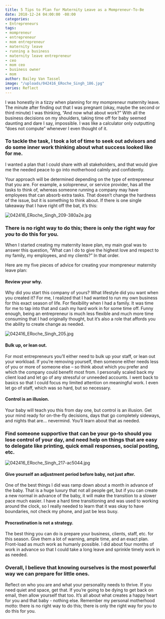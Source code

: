 ```yaml
---
title: 5 Tips to Plan for Maternity Leave as a Mompreneur-To-Be
date: 2018-12-24 04:00:00 -08:00
categories:
- Entrepreneurs
tags:
- mompreneur
- entrepreneur
- mom entrepreneur
- maternity leave
- running a business
- maternity leave entrepreneur
- ceo
- mom ceo
- business owner
- mom
author: Bailey Van Tassel
image: "/uploads/042416_ERoche_Singh_186.jpg"
series: Reflect
---
```


I was honestly in a tizzy when planning for my mompreneur maternity leave. The minute after finding out that I was pregnant (okay, maybe the second or third minute) I was thinking, “And now what about work?” With all the business decisions on my shoulders, taking time off for baby seemed daunting and dare I say, impossible. I was like a calculator only outputting “does not compute” whenever I even thought of it. 

### To tackle the task, I took a lot of time to seek out advisors and do some inner work thinking about what success looked like for me. 

I wanted a plan that I could share with all stakeholders, and that would give me the needed peace to go into motherhood calmly and confidently. 

Your approach will be determined depending on the type of entrepreneur that you are. For example, a solopreneur, or service provider, has all the tasks to think of, whereas someone running a company may have employees that can absorb extra tasks. That doesn’t change the hardness of the issue, but it is something to think about. If there is one single takeaway that I have right off the bat, it’s this: 

![042416_ERoche_Singh_209-380a2e.jpg](/uploads/042416_ERoche_Singh_209-380a2e.jpg)

### There is no right way to do this; there is only the right way for _you_ to do this for you. 

When I started creating my maternity leave plan, my main goal was to answer this question, “What can I do to give the highest love and respect to my family, my employees, and my clients?” In that order.  

Here are my five pieces of advice for creating your mompreneur maternity leave plan: 

#### Review your why.

Why did you start this company of yours? What lifestyle did you want when you created it? For me, I realized that I had wanted to run my own business for this exact season of life. For flexibility when I had a family. It was time for me to tap into that and cash my hard work in for some time off. Funny enough, being an entrepreneur is much less flexible and much more time consuming that I had originally thought, but it’s also a role that affords you the ability to create change as needed. 

![042416_ERoche_Singh_205.jpg](/uploads/042416_ERoche_Singh_205.jpg)

#### Bulk up, or lean out.

For most entrepreneurs you’ll either need to bulk up your staff, or lean out your workload. If you’re removing yourself, then someone either needs less of you or more of someone else – so think about which you prefer and which the company could benefit most from. I personally scaled back my client load and let go of any stressful or unneeded accounts. I went back to basics so that I could focus my limited attention on meaningful work. I even let go of staff, which was so hard, but so necessary. 

#### Control is an illusion.

Your baby will teach you this from day one, but control is an illusion. Get your mind ready for on-the-fly decisions, days that go completely sideways, and nights that are… nevermind. You’ll learn about that as needed. 

### Find someone supportive that can be your go-to should you lose control of your day, and need help on things that are easy to delegate like printing, quick email responses, social posting, etc. 

![042416_ERoche_Singh_217-ac5044.jpg](/uploads/042416_ERoche_Singh_217-ac5044.jpg)

#### Give yourself an adjustment period before baby, not just after.

One of the best things I did was ramp down about a month in advance of the baby. That is a huge luxury that not all people get, but if you can create a new normal in advance of the baby, it will make the transition to a slower pace much easier. I have a hard time transitioning and was used to working around the clock, so I really needed to learn that it was okay to have boundaries, not check my phone, and just be less busy.  

#### Procrastination is not a strategy.

The best thing you can do is prepare your business, clients, staff, etc. for this season. Give them a lot of warning, ample time, and an exact plan. Front-load as much work as humanly possible. I did about four months of work in advance so that I could take a long leave and sprinkle timely work in as needed. 

### Overall, I believe that knowing ourselves is the most powerful way we can prepare for little ones. 

Reflect on who you are and what your personality needs to thrive. If you need quiet and space, get that. If you’re going to be dying to get back on email, then allow yourself that too. It’s all about what creates a happy heart for you and that baby - nothing else. Remember my personal motherhood motto: there is no right way to do this; there is only the right way for you to do this for you. 
